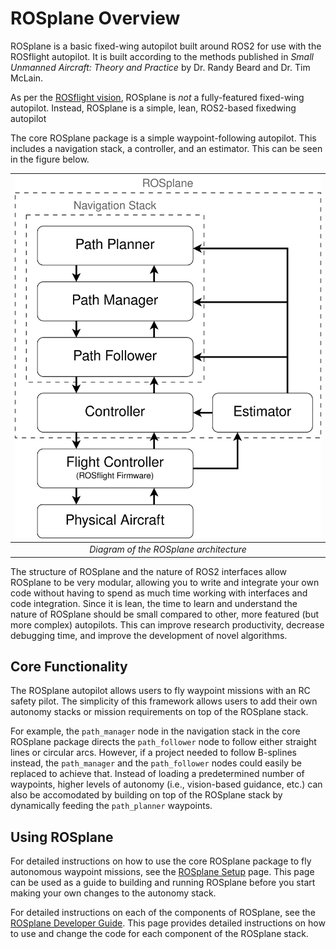 # ROSplane Overview

ROSplane is a basic fixed-wing autopilot built around ROS2 for use with the ROSflight autopilot.
It is built according to the methods published in *Small Unmanned Aircraft: Theory and Practice* by Dr. Randy Beard and Dr. Tim McLain.

As per the [ROSflight vision](../../index.md#our-vision), ROSplane is *not* a fully-featured fixed-wing autopilot.
Instead, ROSplane is a simple, lean, ROS2-based fixedwing autopilot

The core ROSplane package is a simple waypoint-following autopilot.
This includes a navigation stack, a controller, and an estimator.
This can be seen in the figure below.

| ![Diagram of ROSplane architecture](../../assets/ROSplane-overview.svg "ROSplane architecture") |
|:--:|
|*Diagram of the ROSplane architecture*|

The structure of ROSplane and the nature of ROS2 interfaces allow ROSplane to be very modular, allowing you to write and integrate your own code without having to spend as much time working with interfaces and code integration. 
Since it is lean, the time to learn and understand the nature of ROSplane should be small compared to other, more featured (but more complex) autopilots.
This can improve research productivity, decrease debugging time, and improve the development of novel algorithms.

## Core Functionality

The ROSplane autopilot allows users to fly waypoint missions with an RC safety pilot.
The simplicity of this framework allows users to add their own autonomy stacks or mission requirements on top of the ROSplane stack.

For example, the `path_manager` node in the navigation stack in the core ROSplane package directs the `path_follower` node to follow either straight lines or circular arcs.
However, if a project needed to follow B-splines instead, the `path_manager` and the `path_follower` nodes could easily be replaced to achieve that.
Instead of loading a predetermined number of waypoints, higher levels of autonomy (i.e., vision-based guidance, etc.) can also be accomodated by building on top of the ROSplane stack by dynamically feeding the `path_planner` waypoints.

## Using ROSplane

For detailed instructions on how to use the core ROSplane package to fly autonomous waypoint missions, see the [ROSplane Setup](./rosplane-setup.md) page. 
This page can be used as a guide to building and running ROSplane before you start making your own changes to the autonomy stack.

For detailed instructions on each of the components of ROSplane, see the [ROSplane Developer Guide](../../developer-guide/rosplane/rosplane-dev-overview.md).
This page provides detailed instructions on how to use and change the code for each component of the ROSplane stack.
